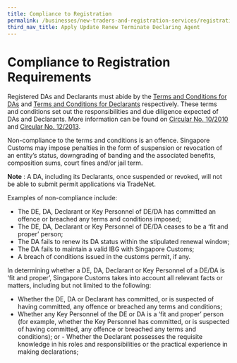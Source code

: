 ```yaml
---
title: Compliance to Registration
permalink: /businesses/new-traders-and-registration-services/registration-services/apply-update-renew-terminate-declaring-agent-account-and-declarant/compliance-to-registration/
third_nav_title: Apply Update Renew Terminate Declaring Agent
---
```



# Compliance to Registration Requirements

   Registered DAs and Declarants must abide by the [Terms and Conditions for DAs](/files/businesses/TCsDAfinal.pdf) and [Terms and Conditions for Declarants](/files/businesses/TCsDeclarantfinalwithoutacknowledgement.pdf) respectively. These terms and conditions set out the responsibilities and due diligence expected of DAs and Declarants. More information can be found on [Circular No. 10/2010](/news-and-media/circulars/2010-07-22-Circular102010.pdf) and [Circular No. 12/2013](/news-and-media/circulars/2013-10-07-Circular122013.pdf).
    
   Non-compliance to the terms and conditions is an offence. Singapore Customs may impose penalties in the form of suspension or revocation of an entity’s status, downgrading of banding and the associated benefits, composition sums, court fines and/or jail term.
    
 **Note** : A DA, including its Declarants, once suspended or revoked, will not be able to submit permit applications via TradeNet.
    
   Examples of non-compliance include:
    
   -   The DE, DA, Declarant or Key Personnel of DE/DA has committed an offence or breached any terms and conditions imposed;
   -   The DE, DA, Declarant or Key Personnel of DE/DA ceases to be a ‘fit and proper’ person;
   -   The DA fails to renew its DA status within the stipulated renewal window;
   -   The DA fails to maintain a valid IBG with Singapore Customs;
   -   A breach of conditions issued in the customs permit, if any.
    
   In determining whether a DE, DA, Declarant or Key Personnel of a DE/DA is ‘fit and proper’, Singapore Customs takes into account all relevant facts or matters, including but not limited to the following:
    
   -   Whether the DE, DA or Declarant has committed, or is suspected of having committed, any offence or breached any terms and conditions;
   -   Whether any Key Personnel of the DE or DA is a ‘fit and proper’ person (for example, whether the Key Personnel has committed, or is suspected of having committed, any offence or breached any terms and conditions); or
    -   Whether the Declarant possesses the requisite knowledge in his roles and responsibilities or the practical experience in making declarations;

